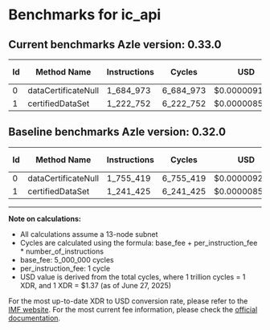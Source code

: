 # Benchmarks for ic_api

## Current benchmarks Azle version: 0.33.0
| Id | Method Name | Instructions | Cycles | USD | USD/Million Calls | Change |
|-----------|-------------|------------|--------|-----|--------------|-------|
| 0 | dataCertificateNull | 1_684_973 | 6_684_973 | $0.0000091584 | $9.15 | <font color="green">-70_446</font> |
| 1 | certifiedDataSet | 1_222_752 | 6_222_752 | $0.0000085252 | $8.52 | <font color="green">-18_673</font> |

## Baseline benchmarks Azle version: 0.32.0
| Id | Method Name | Instructions | Cycles | USD | USD/Million Calls |
|-----------|-------------|------------|--------|-----|--------------|
| 0 | dataCertificateNull | 1_755_419 | 6_755_419 | $0.0000092549 | $9.25 |
| 1 | certifiedDataSet | 1_241_425 | 6_241_425 | $0.0000085508 | $8.55 |



---

**Note on calculations:**
- All calculations assume a 13-node subnet
- Cycles are calculated using the formula: base_fee + per_instruction_fee \* number_of_instructions
- base_fee: 5_000_000 cycles
- per_instruction_fee: 1 cycle
- USD value is derived from the total cycles, where 1 trillion cycles = 1 XDR, and 1 XDR = $1.37 (as of June 27, 2025)

For the most up-to-date XDR to USD conversion rate, please refer to the [IMF website](https://www.imf.org/external/np/fin/data/rms_sdrv.aspx).
For the most current fee information, please check the [official documentation](https://internetcomputer.org/docs/references/cycles-cost-formulas).